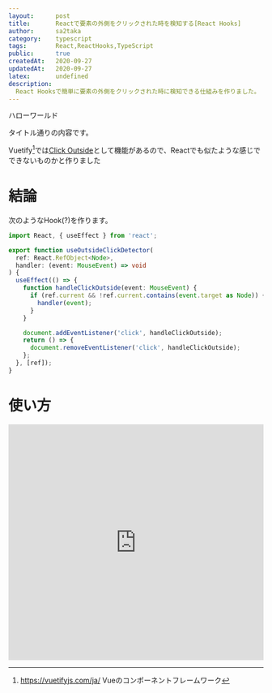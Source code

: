 ```yaml
---
layout:      post
title:       Reactで要素の外側をクリックされた時を検知する[React Hooks]
author:      sa2taka
category:    typescript
tags:        React,ReactHooks,TypeScript
public:      true
createdAt:   2020-09-27
updatedAt:   2020-09-27
latex:       undefined
description:
  React Hooksで簡単に要素の外側をクリックされた時に検知できる仕組みを作りました。  
---
```



ハローワールド

タイトル通りの内容です。

Vuetify[^vuetify]では[Click Outside](https://vuetifyjs.com/ja/directives/click-outside/)として機能があるので、Reactでも似たような感じでできないものかと作りました

[^vuetify]: https://vuetifyjs.com/ja/ Vueのコンポーネントフレームワーク

# 結論

次のようなHook(?)を作ります。

```typescript
import React, { useEffect } from 'react';

export function useOutsideClickDetector(
  ref: React.RefObject<Node>,
  handler: (event: MouseEvent) => void
) {
  useEffect(() => {
    function handleClickOutside(event: MouseEvent) {
      if (ref.current && !ref.current.contains(event.target as Node)) {
        handler(event);
      }
    }

    document.addEventListener('click', handleClickOutside);
    return () => {
      document.removeEventListener('click', handleClickOutside);
    };
  }, [ref]);
}
```

# 使い方

<iframe height="465" style="width: 100%;" scrolling="no" title="OutsideClickDetectorWithReactHooks" src="https://codepen.io/sa2taka/embed/preview/jOqJpVz?height=265&theme-id=dark&default-tab=js,result" frameborder="no" loading="lazy" allowtransparency="true" allowfullscreen="true">
  See the Pen <a href='https://codepen.io/sa2taka/pen/jOqJpVz'>OutsideClickDetectorWithReactHooks</a> by sa2taka
  (<a href='https://codepen.io/sa2taka'>@sa2taka</a>) on <a href='https://codepen.io'>CodePen</a>.
</iframe>
